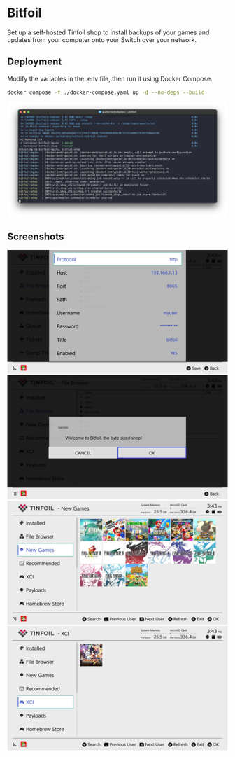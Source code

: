 # Bitfoil

Set up a self-hosted Tinfoil shop to install backups of your games and updates from your computer onto your Switch over your network.

## Deployment

Modify the variables in the .env file, then run it using Docker Compose.

```bash
docker compose -f ./docker-compose.yaml up -d --no-deps --build
```

![Docker Deploy](./assets/docker_deploy.png)

## Screenshots

![Screenshot 1](./assets/screenshot_1.jpg)
![Screenshot 2](./assets/screenshot_2.jpg)
![Screenshot 3](./assets/screenshot_3.jpg)
![Screenshot 4](./assets/screenshot_4.jpg)

